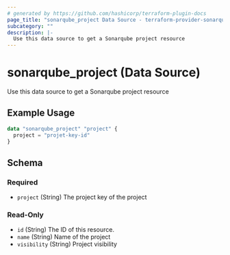 ```yaml
---
# generated by https://github.com/hashicorp/terraform-plugin-docs
page_title: "sonarqube_project Data Source - terraform-provider-sonarqube"
subcategory: ""
description: |-
  Use this data source to get a Sonarqube project resource
---
```


# sonarqube_project (Data Source)

Use this data source to get a Sonarqube project resource

## Example Usage

```terraform
data "sonarqube_project" "project" {
  project = "projet-key-id"
}
```

<!-- schema generated by tfplugindocs -->
## Schema

### Required

- `project` (String) The project key of the project

### Read-Only

- `id` (String) The ID of this resource.
- `name` (String) Name of the project
- `visibility` (String) Project visibility
